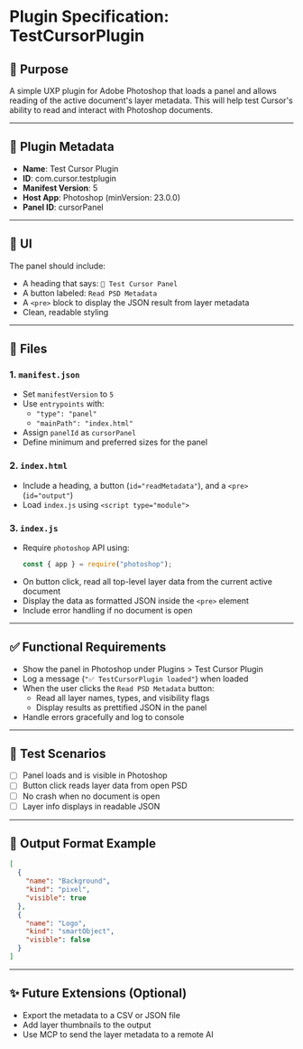 
# Plugin Specification: TestCursorPlugin

## 🧠 Purpose
A simple UXP plugin for Adobe Photoshop that loads a panel and allows reading of the active document's layer metadata. This will help test Cursor's ability to read and interact with Photoshop documents.

---

## 🔧 Plugin Metadata

- **Name**: Test Cursor Plugin
- **ID**: com.cursor.testplugin
- **Manifest Version**: 5
- **Host App**: Photoshop (minVersion: 23.0.0)
- **Panel ID**: cursorPanel

---

## 🎨 UI

The panel should include:

- A heading that says: `🧠 Test Cursor Panel`
- A button labeled: `Read PSD Metadata`
- A `<pre>` block to display the JSON result from layer metadata
- Clean, readable styling

---

## 📄 Files

### 1. `manifest.json`

- Set `manifestVersion` to `5`
- Use `entrypoints` with:
  - `"type": "panel"`
  - `"mainPath": "index.html"`
- Assign `panelId` as `cursorPanel`
- Define minimum and preferred sizes for the panel

### 2. `index.html`

- Include a heading, a button (`id="readMetadata"`), and a `<pre>` (`id="output"`)
- Load `index.js` using `<script type="module">`

### 3. `index.js`

- Require `photoshop` API using:  
  ```js
  const { app } = require("photoshop");
  ```
- On button click, read all top-level layer data from the current active document
- Display the data as formatted JSON inside the `<pre>` element
- Include error handling if no document is open

---

## ✅ Functional Requirements

- Show the panel in Photoshop under Plugins > Test Cursor Plugin
- Log a message (`"✅ TestCursorPlugin loaded"`) when loaded
- When the user clicks the `Read PSD Metadata` button:
  - Read all layer names, types, and visibility flags
  - Display results as prettified JSON in the panel
- Handle errors gracefully and log to console

---

## 🧪 Test Scenarios

- [ ] Panel loads and is visible in Photoshop
- [ ] Button click reads layer data from open PSD
- [ ] No crash when no document is open
- [ ] Layer info displays in readable JSON

---

## 📁 Output Format Example

```json
[
  {
    "name": "Background",
    "kind": "pixel",
    "visible": true
  },
  {
    "name": "Logo",
    "kind": "smartObject",
    "visible": false
  }
]
```

---

## ✨ Future Extensions (Optional)

- Export the metadata to a CSV or JSON file
- Add layer thumbnails to the output
- Use MCP to send the layer metadata to a remote AI
